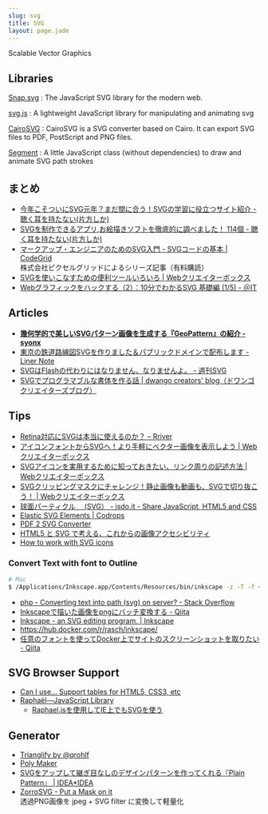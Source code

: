 ```yaml
---
slug: svg
title: SVG
layout: page.jade
---
```

Scalable Vector Graphics

## Libraries

[Snap.svg](http://snapsvg.io/)
: The JavaScript SVG library for the modern web.

[svg.js](http://www.svgjs.com/)
: A lightweight JavaScript library for manipulating and animating svg

[CairoSVG](http://cairosvg.org/)
: CairoSVG is a SVG converter based on Cairo. It can export SVG files to PDF, PostScript and PNG files.

[Segment](http://lmgonzalves.github.io/segment/)
: A little JavaScript class (without dependencies) to draw and animate SVG path strokes


## まとめ

- [今年こそついにSVG元年？まだ間に合う！SVGの学習に役立つサイト紹介 - 聴く耳を持たない(片方しか)](http://d.hatena.ne.jp/rikuo/20131028)
- [SVGを制作できるアプリ,お絵描きソフトを徹底的に調べました！ 114個 - 聴く耳を持たない(片方しか)](http://d.hatena.ne.jp/rikuo/20140528)
- [マークアップ・エンジニアのためのSVG入門 - SVGコードの基本 | CodeGrid](https://app.codegrid.net/entry/svg-basic)  
  株式会社ピクセルグリッドによるシリーズ記事（有料購読）
- [SVGを使いこなすための便利ツールいろいろ | Webクリエイターボックス](http://www.webcreatorbox.com/webinfo/svg-tools/)
- [Webグラフィックをハックする（2）：10分でわかるSVG 基礎編 (1/5) - ＠IT](http://www.atmarkit.co.jp/ait/articles/1206/01/news143.html)


## Articles

- __[幾何学的で美しいSVGパターン画像を生成する『GeoPattern』の紹介 - syonx](http://syonx.hatenablog.com/entry/2015/12/08/000000)__
- [東京の鉄道路線図SVGを作りました＆パブリックドメインで配布します - Liner Note](http://note.openvista.jp/2014/svg-rail-map)
- [SVGはFlashの代わりにはなりません、なりませんよ。 - 週刊SVG](http://ssvvgg.net/post/128179413430/svg%E3%81%AFflash%E3%81%AE%E4%BB%A3%E3%82%8F%E3%82%8A%E3%81%AB%E3%81%AF%E3%81%AA%E3%82%8A%E3%81%BE%E3%81%9B%E3%82%93%E3%81%AA%E3%82%8A%E3%81%BE%E3%81%9B%E3%82%93%E3%82%88)
- [SVGでプログラマブルな書体を作る話 | dwango creators' blog（ドワンゴクリエイターズブログ）](http://creator.dwango.co.jp/8741.html)


## Tips

- [Retina対応にSVGは本当に使えるのか？ – Rriver](http://parashuto.com/rriver/responsive-web/is-svg-good-for-high-res-screen-solutions)
- [アイコンフォントからSVGへ！より手軽にベクター画像を表示しよう | Webクリエイターボックス](http://www.webcreatorbox.com/tech/svg-vector/)
- [SVGアイコンを実用するために知っておきたい、リンク周りの記述方法 | Webクリエイターボックス](http://www.webcreatorbox.com/tech/svg-icon-link/)
- [SVGクリッピングマスクにチャレンジ！静止画像も動画も、SVGで切り抜こう！ | Webクリエイターボックス](http://www.webcreatorbox.com/tech/svg-mask/)
- [球面パーティクル　 (SVG） - jsdo.it - Share JavaScript, HTML5 and CSS](http://jsdo.it/gaziya/x1AR)
- [Elastic SVG Elements | Codrops](http://tympanus.net/codrops/2014/12/15/elastic-svg-elements/)
- [PDF 2 SVG Converter](http://pramodhkp.github.io/pdf2svg/)
- [HTML5 と SVG で考える、これからの画像アクセシビリティ](http://www.slideshare.net/ssuser99dc16/html5fun-svg-accessibility)
- [How to work with SVG icons](http://fvsch.com/code/svg-icons/how-to/)

### Convert Text with font to Outline

```bash
# Mac
$ /Applications/Inkscape.app/Contents/Resources/bin/inkscape -z -T -f ~/sample.svg -l ~/out.svg
```

- [php - Converting text into path (svg) on server? - Stack Overflow](http://stackoverflow.com/questions/8422558/converting-text-into-path-svg-on-server)
- [Inkscapeで描いた画像をpngにバッチ変換する - Qiita](http://qiita.com/mstssk/items/8e79d946de2cf1d2786f)
- [Inkscape - an SVG editing program. | Inkscape](https://inkscape.org/ja/doc/inkscape-man.html)
- [https://hub\.docker\.com/r/rasch/inkscape/](https://hub.docker.com/r/rasch/inkscape/)
- [任意のフォントを使ってDocker上でサイトのスクリーンショットを取りたい \- Qiita](http://qiita.com/yusukefurukawa/items/8774a2fc38799915790b)


## SVG Browser Support

- [Can I use... Support tables for HTML5, CSS3, etc](http://caniuse.com/#cats=SVG)
- [Raphaël—JavaScript Library](http://raphaeljs.com/)
    - [Raphael.jsを使用してIE上でもSVGを使う](http://5for1.jp/archives/288)


## Generator

- [Trianglify by @qrohlf](http://qrohlf.com/trianglify/)
- [Poly Maker](http://lab.aerotwist.com/canvas/poly-maker/)
- [SVGをアップして継ぎ目なしのデザインパターンを作ってくれる『Plain Pattern』 | IDEA*IDEA](http://www.ideaxidea.com/archives/2014/09/plain_pattern.html)
- [ZorroSVG - Put a Mask on it](http://quasimondo.com/ZorroSVG/)  
  透過PNG画像を jpeg + SVG filter に変換して軽量化
